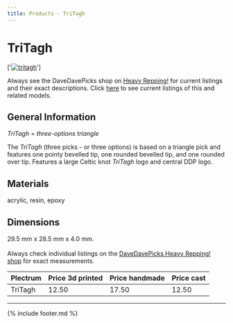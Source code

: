 ```yaml
---
title: Products - TriTagh
---
```

# TriTagh

['[![tritagh](../../assets/images/tritagh_01.jpg "Tritagh")](/picks/tritagh)']

Always see the DaveDavePicks shop on [Heavy Repping!](https://www.heavyrepping.com/shop/store/davedavepicks/) for current listings and their exact descriptions. Click [here](https://heavyrepping.com/davedavepicks/?s=TriTagh&post_type=product) to see current listings of this and related models.

## General Information
*TriTagh* = *three-options triangle*

The *TriTagh* (three picks - or three options) is based on a triangle pick and features one pointy bevelled tip, one rounded bevelled tip, and one rounded over tip. Features a large Celtic knot *TriTagh* logo and central DDP logo.

## Materials
acrylic, resin, epoxy

## Dimensions
29.5 mm x 28.5 mm x 4.0 mm.<br/><br/>Always check individual listings on the [DaveDavePicks Heavy Repping! shop](https://heavyrepping.com/davedavepicks/shop/) for exact measurements.

| **Plectrum**                                        | **Price 3d printed**   | **Price handmade**   | **Price cast**   |
|:----------------------------------------------------|:-----------------------|:---------------------|:-----------------|
| TriTagh                                          | 12.50               | 17.50             | 12.50         |

---

{% include footer.md %}